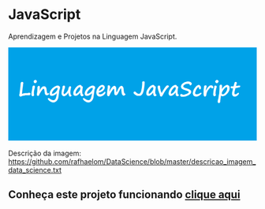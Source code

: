 # JavaScript
 Aprendizagem e Projetos na Linguagem JavaScript.

![](https://github.com/rafhaelom/JavaScript/blob/master/linguagem_javascript.png)

Descrição da imagem: https://github.com/rafhaelom/DataScience/blob/master/descricao_imagem_data_science.txt

## Conheça este projeto funcionando [clique aqui](https://editor.p5js.org/rafhaeldeoliveira/full/TMj2wsraa)